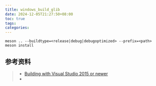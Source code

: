 ```yaml
---
title: windows_build_glib
date: 2024-12-05T21:27:50+08:00
toc: true
tags: 
categories: 
---
```


```
meson .. --buildtype=<release|debug|debugoptimized> --prefix=<path>
meson install
```



## 参考资料
> - [Building with Visual Studio 2015 or newer](https://github.com/GNOME/glib/blob/main/docs/win32-build.md)
> - []()
